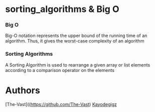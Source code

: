 # sorting_algorithms & Big O
### Big O
Big-O notation represents the upper bound of the running time of an algorithm. Thus, it gives the worst-case complexity of an algorithm
### Sorting Algorithms
 A Sorting Algorithm is used to rearrange a given array or list elements according to a comparison operator on the elements
# Authors
[The-Vast]((https://github.com/The-Vast)
[Kayodegigz](https://github.com/kayodegigz)
